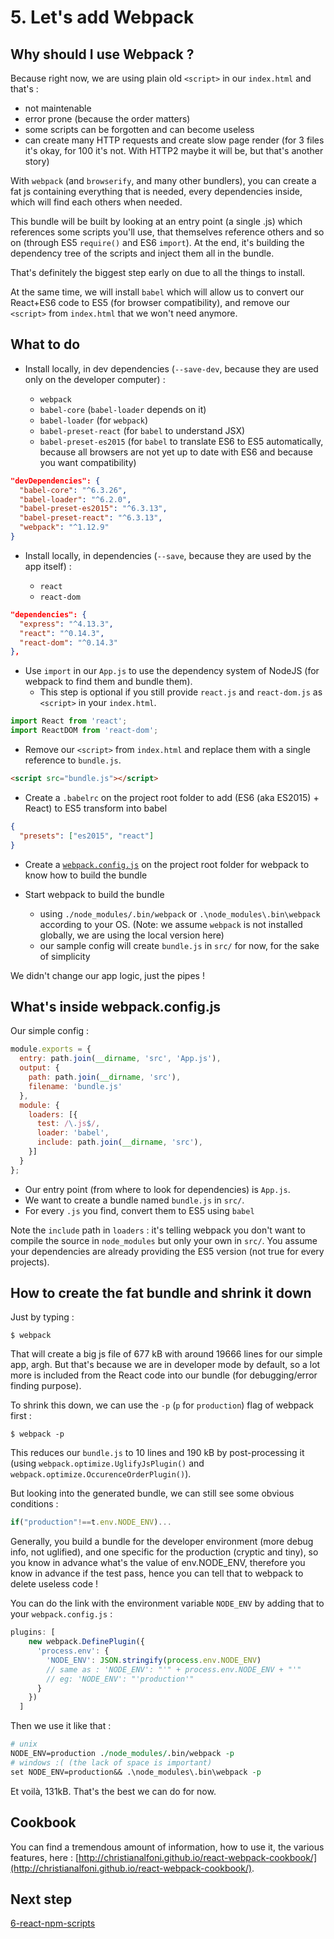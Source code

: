 # 5. Let's add Webpack

## Why should I use Webpack ?

Because right now, we are using plain old `<script>` in our `index.html` and that's :

- not maintenable
- error prone (because the order matters)
- some scripts can be forgotten and can become useless
- can create many HTTP requests and create slow page render (for 3 files it's okay, for 100 it's not. With HTTP2 maybe it will be, but that's another story)

With `webpack` (and `browserify`, and many other bundlers), you can create a fat js containing everything that is needed, every dependencies inside, which will find each others when needed.

This bundle will be built by looking at an entry point (a single .js) which references some scripts you'll use, that themselves reference others and so on (through ES5 `require()` and ES6 `import`). At the end, it's building the dependency tree of the scripts and inject them all in the bundle.

That's definitely the biggest step early on due to all the things to install.

At the same time, we will install `babel` which will allow us to convert our React+ES6 code to ES5 (for browser compatibility), and remove our `<script>` from `index.html` that we won't need anymore.

## What to do

- Install locally, in dev dependencies (`--save-dev`, because they are used only on the developer computer) :

  - `webpack`
  - `babel-core` (`babel-loader` depends on it)
  - `babel-loader` (for `webpack`)
  - `babel-preset-react` (for `babel` to understand JSX)
  - `babel-preset-es2015` (for `babel` to translate ES6 to ES5 automatically, because all browsers are not yet up to date with ES6 and because you want compatibility)

```json
"devDependencies": {
  "babel-core": "^6.3.26",
  "babel-loader": "^6.2.0",
  "babel-preset-es2015": "^6.3.13",
  "babel-preset-react": "^6.3.13",
  "webpack": "^1.12.9"
}
```

- Install locally, in dependencies (`--save`, because they are used by the app itself) :

  - `react`
  - `react-dom`

```json
"dependencies": {
  "express": "^4.13.3",
  "react": "^0.14.3",
  "react-dom": "^0.14.3"
},
```

- Use `import` in our `App.js` to use the dependency system of NodeJS (for webpack to find them and bundle them).
  - This step is optional if you still provide `react.js` and `react-dom.js` as `<script>` in your `index.html`.
```js
import React from 'react';
import ReactDOM from 'react-dom';
````

- Remove our `<script>` from `index.html` and replace them with a single reference to `bundle.js`.
```html
<script src="bundle.js"></script>
```

- Create a `.babelrc` on the project root folder to add (ES6 (aka ES2015) + React) to ES5 transform into babel

```json
{
  "presets": ["es2015", "react"]
}
```

- Create a [`webpack.config.js`](https://github.com/chtefi/react-boilerplates/tree/5-react-webpack#whats-inside-webpackconfigjs) on the project root folder for webpack to know how to build the bundle

- Start webpack to build the bundle
  - using `./node_modules/.bin/webpack` or `.\node_modules\.bin\webpack` according to your OS. (Note: we assume `webpack` is not installed globally, we are using the local version here)
  - our sample config will create `bundle.js` in `src/` for now, for the sake of simplicity

We didn't change our app logic, just the pipes !

## What's inside webpack.config.js

Our simple config : 

```js
module.exports = {
  entry: path.join(__dirname, 'src', 'App.js'),
  output: {
    path: path.join(__dirname, 'src'),
    filename: 'bundle.js'
  },
  module: {
    loaders: [{
      test: /\.js$/,
      loader: 'babel',
      include: path.join(__dirname, 'src'),
    }]
  }
};
```

- Our entry point (from where to look for dependencies) is `App.js`.
- We want to create a bundle named `bundle.js` in `src/`.
- For every `.js` you find, convert them to ES5 using `babel`

Note the `include` path in `loaders` : it's telling webpack you don't want to compile the source in `node_modules` but only your own in `src/`. You assume your dependencies are already providing the ES5 version (not true for every projects).

## How to create the fat bundle and shrink it down

Just by typing :

```
$ webpack
```

That will create a big js file of 677 kB with around 19666 lines for our simple app, argh. But that's because we are in developer mode by default, so a lot more is included from the React code into our bundle (for debugging/error finding purpose).

To shrink this down, we can use the `-p` (`p` for `production`) flag of webpack first :

```
$ webpack -p
```

This reduces our `bundle.js` to 10 lines and 190 kB by post-processing it (using `webpack.optimize.UglifyJsPlugin()` and `webpack.optimize.OccurenceOrderPlugin()`).

But looking into the generated bundle, we can still see some obvious conditions :

```js
if("production"!==t.env.NODE_ENV)...
```

Generally, you build a bundle for the developer environment (more debug info, not uglified), and one specific for the production (cryptic and tiny), so you know in advance what's the value of env.NODE_ENV, therefore you know in advance if the test pass, hence you can tell that to webpack to delete useless code !

You can do the link with the environment variable `NODE_ENV` by adding that to your `webpack.config.js` :

```js
plugins: [
    new webpack.DefinePlugin({
      'process.env': {
        'NODE_ENV': JSON.stringify(process.env.NODE_ENV)
        // same as : 'NODE_ENV': "'" + process.env.NODE_ENV + "'"
        // eg: 'NODE_ENV': "'production'"
      }
    })
  ]
```

Then we use it like that :

```perl
# unix
NODE_ENV=production ./node_modules/.bin/webpack -p
# windows :( (the lack of space is important)
set NODE_ENV=production&& .\node_modules\.bin\webpack -p
```

Et voilà, 131kB. That's the best we can do for now.

## Cookbook

You can find a tremendous amount of information, how to use it, the various features, here : [http://christianalfoni.github.io/react-webpack-cookbook/](http://christianalfoni.github.io/react-webpack-cookbook/).

## Next step

[6-react-npm-scripts](https://github.com/chtefi/react-stack-step-by-step/tree/6-react-npm-scripts)
